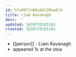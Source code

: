 ```yaml
---
id: h7a09lYnWXykOY2MuwEt4
title: Liam Kavanagh
desc: ''
updated: 1639759165181
created: 1639759165181
---
```



- [[person]] - Liam Kavanagh
- appeared 1x at the stoa
